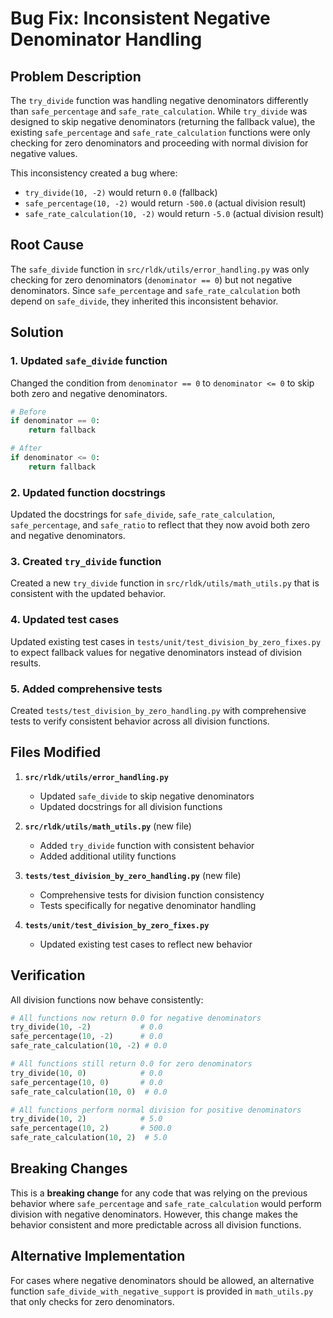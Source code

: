 # Bug Fix: Inconsistent Negative Denominator Handling

## Problem Description

The `try_divide` function was handling negative denominators differently than `safe_percentage` and `safe_rate_calculation`. While `try_divide` was designed to skip negative denominators (returning the fallback value), the existing `safe_percentage` and `safe_rate_calculation` functions were only checking for zero denominators and proceeding with normal division for negative values.

This inconsistency created a bug where:
- `try_divide(10, -2)` would return `0.0` (fallback)
- `safe_percentage(10, -2)` would return `-500.0` (actual division result)
- `safe_rate_calculation(10, -2)` would return `-5.0` (actual division result)

## Root Cause

The `safe_divide` function in `src/rldk/utils/error_handling.py` was only checking for zero denominators (`denominator == 0`) but not negative denominators. Since `safe_percentage` and `safe_rate_calculation` both depend on `safe_divide`, they inherited this inconsistent behavior.

## Solution

### 1. Updated `safe_divide` function
Changed the condition from `denominator == 0` to `denominator <= 0` to skip both zero and negative denominators.

```python
# Before
if denominator == 0:
    return fallback

# After  
if denominator <= 0:
    return fallback
```

### 2. Updated function docstrings
Updated the docstrings for `safe_divide`, `safe_rate_calculation`, `safe_percentage`, and `safe_ratio` to reflect that they now avoid both zero and negative denominators.

### 3. Created `try_divide` function
Created a new `try_divide` function in `src/rldk/utils/math_utils.py` that is consistent with the updated behavior.

### 4. Updated test cases
Updated existing test cases in `tests/unit/test_division_by_zero_fixes.py` to expect fallback values for negative denominators instead of division results.

### 5. Added comprehensive tests
Created `tests/test_division_by_zero_handling.py` with comprehensive tests to verify consistent behavior across all division functions.

## Files Modified

1. **`src/rldk/utils/error_handling.py`**
   - Updated `safe_divide` to skip negative denominators
   - Updated docstrings for all division functions

2. **`src/rldk/utils/math_utils.py`** (new file)
   - Added `try_divide` function with consistent behavior
   - Added additional utility functions

3. **`tests/test_division_by_zero_handling.py`** (new file)
   - Comprehensive tests for division function consistency
   - Tests specifically for negative denominator handling

4. **`tests/unit/test_division_by_zero_fixes.py`**
   - Updated existing test cases to reflect new behavior

## Verification

All division functions now behave consistently:

```python
# All functions now return 0.0 for negative denominators
try_divide(10, -2)           # 0.0
safe_percentage(10, -2)      # 0.0  
safe_rate_calculation(10, -2) # 0.0

# All functions still return 0.0 for zero denominators
try_divide(10, 0)            # 0.0
safe_percentage(10, 0)       # 0.0
safe_rate_calculation(10, 0)  # 0.0

# All functions perform normal division for positive denominators
try_divide(10, 2)            # 5.0
safe_percentage(10, 2)       # 500.0
safe_rate_calculation(10, 2)  # 5.0
```

## Breaking Changes

This is a **breaking change** for any code that was relying on the previous behavior where `safe_percentage` and `safe_rate_calculation` would perform division with negative denominators. However, this change makes the behavior consistent and more predictable across all division functions.

## Alternative Implementation

For cases where negative denominators should be allowed, an alternative function `safe_divide_with_negative_support` is provided in `math_utils.py` that only checks for zero denominators.